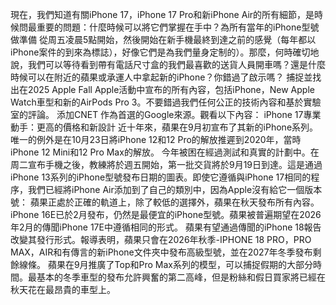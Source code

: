 現在，我們知道有關iPhone 17，iPhone 17 Pro和新iPhone Air的所有細節，是時候問最重要的問題：什麼時候可以將它們掌握在手中？為所有當年的iPhone型號做準備    從周五凌晨5點開始，然後開始在新手機最終到達之前的感覺（每年都以iPhone案件的到來為標誌），好像它們是為我們量身定制的）。那麼，何時確切地說，我們可以等待看到帶有電話尺寸盒的我們最喜歡的送貨人員開車嗎？還是什麼時候可以在附近的蘋果或承運人中拿起新的iPhone？你錯過了啟示嗎？ 捕捉並找出在2025 Apple Fall Apple活動中宣布的所有內容，包括iPhone，New Apple Watch車型和新的AirPods Pro 3。不要錯過我們任何公正的技術內容和基於實驗室的評論。 添加CNET 作為首選的Google來源。觀看以下內容： iPhone 17專業動手：更高的價格和新設計
      近十年來，蘋果在9月初宣布了其新的iPhone系列。唯一的例外是在10月23日將iPhone 12和12 Pro的解放推遲到2020年，當時iPhone 12 Mini和12 Pro Max的解放。 今年被困在經過測試和真實的計劃中。在周二宣布手機之後，教練將於週五開始，第一批交貨將於9月19日到達。這是通過iPhone 13系列的iPhone型號發布日期的圖表。即使它遵循與iPhone 17相同的程序，我們已經將iPhone Air添加到了自己的類別中，因為Apple沒有給它一個版本號： 蘋果正處於正確的軌道上，除了較低的選擇外，蘋果在秋天發布所有內容。 iPhone 16E已於2月發布，仍然是最便宜的iPhone型號。蘋果被普遍期望在2026年2月的傳聞iPhone 17E中遵循相同的形式。 蘋果有望通過傳聞的iPhone 18報告改變其發行形式。報導表明，蘋果只會在2026年秋季-IPHONE 18 PRO，PRO MAX，AIR和有傳言的新iPhone文件夾中發布高級型號，並在2027年冬季發布剩餘線條。 蘋果在9月推廣了Top和Pro Max系列的模型，可以捕捉假期的大部分時間。最基本的冬季車型的發布允許興奮的第二高峰，但是粉絲和假日買家將已經在秋天花在最昂貴的車型上。 